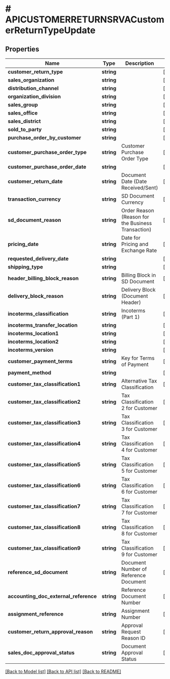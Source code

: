 # # APICUSTOMERRETURNSRVACustomerReturnTypeUpdate

## Properties

Name | Type | Description | Notes
------------ | ------------- | ------------- | -------------
**customer_return_type** | **string** |  | [optional]
**sales_organization** | **string** |  | [optional]
**distribution_channel** | **string** |  | [optional]
**organization_division** | **string** |  | [optional]
**sales_group** | **string** |  | [optional]
**sales_office** | **string** |  | [optional]
**sales_district** | **string** |  | [optional]
**sold_to_party** | **string** |  | [optional]
**purchase_order_by_customer** | **string** |  | [optional]
**customer_purchase_order_type** | **string** | Customer Purchase Order Type | [optional]
**customer_purchase_order_date** | **string** |  | [optional]
**customer_return_date** | **string** | Document Date (Date Received/Sent) | [optional]
**transaction_currency** | **string** | SD Document Currency | [optional]
**sd_document_reason** | **string** | Order Reason (Reason for the Business Transaction) | [optional]
**pricing_date** | **string** | Date for Pricing and Exchange Rate | [optional]
**requested_delivery_date** | **string** |  | [optional]
**shipping_type** | **string** |  | [optional]
**header_billing_block_reason** | **string** | Billing Block in SD Document | [optional]
**delivery_block_reason** | **string** | Delivery Block (Document Header) | [optional]
**incoterms_classification** | **string** | Incoterms (Part 1) | [optional]
**incoterms_transfer_location** | **string** |  | [optional]
**incoterms_location1** | **string** |  | [optional]
**incoterms_location2** | **string** |  | [optional]
**incoterms_version** | **string** |  | [optional]
**customer_payment_terms** | **string** | Key for Terms of Payment | [optional]
**payment_method** | **string** |  | [optional]
**customer_tax_classification1** | **string** | Alternative Tax Classification | [optional]
**customer_tax_classification2** | **string** | Tax Classification 2 for Customer | [optional]
**customer_tax_classification3** | **string** | Tax Classification 3 for Customer | [optional]
**customer_tax_classification4** | **string** | Tax Classification 4 for Customer | [optional]
**customer_tax_classification5** | **string** | Tax Classification 5 for Customer | [optional]
**customer_tax_classification6** | **string** | Tax Classification 6 for Customer | [optional]
**customer_tax_classification7** | **string** | Tax Classification 7 for Customer | [optional]
**customer_tax_classification8** | **string** | Tax Classification 8 for Customer | [optional]
**customer_tax_classification9** | **string** | Tax Classification 9 for Customer | [optional]
**reference_sd_document** | **string** | Document Number of Reference Document | [optional]
**accounting_doc_external_reference** | **string** | Reference Document Number | [optional]
**assignment_reference** | **string** | Assignment Number | [optional]
**customer_return_approval_reason** | **string** | Approval Request Reason ID | [optional]
**sales_doc_approval_status** | **string** | Document Approval Status | [optional]

[[Back to Model list]](../../README.md#models) [[Back to API list]](../../README.md#endpoints) [[Back to README]](../../README.md)
